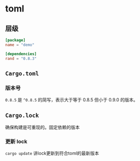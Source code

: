 # toml

## 层级

```toml
[package]
name = "demo"

[dependencies]
rand = "0.8.3"
```

## `Cargo.toml`

### 版本号

`0.8.5` 是 `^0.8.5` 的简写，表示大于等于 0.8.5 但小于 0.9.0 的版本。

## `Cargo.lock`

确保构建是可重现的。固定依赖的版本

### 更新 lock

`cargo update` 讲lock更新到符合toml的最新版本
